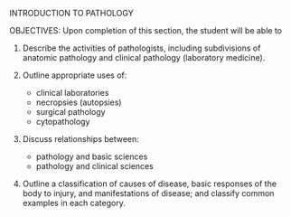 INTRODUCTION TO PATHOLOGY

OBJECTIVES: Upon completion of this section, the student will be able to

1. Describe the activities of pathologists, including subdivisions of anatomic pathology and clinical pathology (laboratory medicine).

2. Outline appropriate uses of:
	* clinical laboratories
	* necropsies (autopsies)
	* surgical pathology 
	* cytopathology

3. Discuss relationships between:
	* pathology and basic sciences
	* pathology and clinical sciences

4. Outline a classification of causes of disease, basic responses of the body to injury, and manifestations of disease; and classify common examples in each category.

